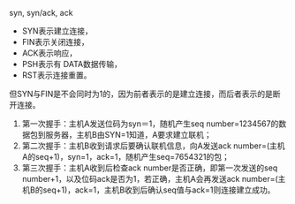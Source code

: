 syn, syn/ack, ack

* SYN表示建立连接，
* FIN表示关闭连接，
* ACK表示响应，
* PSH表示有 DATA数据传输，
* RST表示连接重置。


 但SYN与FIN是不会同时为1的，因为前者表示的是建立连接，而后者表示的是断开连接。

1. 第一次握手：主机A发送位码为syn＝1，随机产生seq number=1234567的数据包到服务器，主机B由SYN=1知道，A要求建立联机；
2. 第二次握手：主机B收到请求后要确认联机信息，向A发送ack number=(主机A的seq+1)，syn=1，ack=1，随机产生seq=7654321的包；
3. 第三次握手：主机A收到后检查ack number是否正确，即第一次发送的seq number+1，以及位码ack是否为1，若正确，主机A会再发送ack number=(主机B的seq+1)，ack=1，主机B收到后确认seq值与ack=1则连接建立成功。
